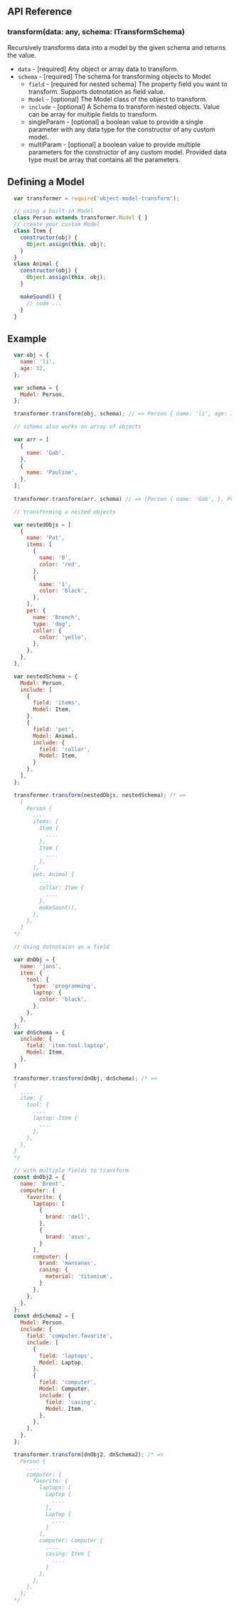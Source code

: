 ## API Reference
### transform(data: any, schema: ITransformSchema)
Recursively transforms data into a model by the given schema and returns the value.
- `data` - [required] Any object or array data to transform.
- `schema` - [required] The schema for transforming objects to Model
  - `field` - [required for nested schema] The property field you want to transform. Supports dotnotation as field value.
  - `Model` - [optional] The Model class of the object to transform.
  - `include` - [optional] A Schema to transform nested objects. Value can be array for multiple fields to transform.
  -  singleParam - [optional] a boolean value to provide a single parameter with any data type for the constructor of any custom model.
  -  multiParam - [optional] a boolean value to provide multiple parameters for  the constructor of any custom model. Provided data type must be array that contains all the parameters.

## Defining a Model
```js
  var transformer = require('object-model-transform');

  // using a built-in Model
  class Person extends transformer.Model { }
  // create your custom Model
  class Item { 
    constructor(obj) {
      Object.assign(this, obj);
    }
  }
  class Animal {
    constructor(obj) {
      Object.assign(this, obj);
    }

    makeSound() {
      // code ...
    }
  }
```

## Example

```js
  var obj = {
    name: 'li',
    age: 32,
  };

  var schema = {
    Model: Person,
  };

  transformer.transform(obj, schema); // => Person { name: 'li', age: 32, };

  // schema also works on array of objects

  var arr = [
    {
      name: 'Gab',
    },
    {
      name: 'Pauline',
    },
  ];
  
  transformer.transform(arr, schema) // => [Person { name: 'Gab', }, Person { name: 'Pauline' }]

  // transforming a nested objects

  var nestedObjs = [
    {
      name: 'Pat',
      items: [
        {
          name: '0',
          color: 'red',
        },
        {
          name: '1',
          color: 'black',
        },
      ],
      pet: {
        name: 'Brench',
        type: 'dog',
        collar: {
          color: 'yello',
        },
      },
    },
  ],

  var nestedSchema = {
    Model: Person,
    include: [
      {
        field: 'items',
        Model: Item,
      },
      {
        field: 'pet',
        Model: Animal,
        include: {
          field: 'collar',
          Model: Item,
        }
      },
    ],
  };

  transformer.transform(nestedObjs, nestedSchema); /* => 
    [
      Person {
        ....
        items: [
          Item {
            ....
          },
          Item {
            ....
          },
        ],
        pet: Animal {
          ....
          collar: Item {
            ....
          },
          makeSount(),
        },
      },
    ]
  */

  // Using dotnotaion as a field

  var dnObj = {
    name: 'jans',
    item: {
      tool: {
        type: 'programming',
        laptop: {
          color: 'black',
        },
      },
    },
  };
  var dnSchema = {
    include: {
      field: 'item.tool.laptop',
      Model: Item,
    },
  }

  transformer.transform(dnObj, dnSchema); /* => 
  {
    ....
    item: {
      tool: {
        ....
        laptop: Item {
          ....
        },
      },
    },
  }
  */

  // with multiple fields to transform
  const dnObj2 = {
    name: 'Brent',
    computer: {
      favorite: {
        laptops: [
          {
            brand: 'dell',
          },
          {
            brand: 'asus',
          }
        ],
        computer: {
          brand: 'mansanas',
          casing: {
            material: 'titanium',
          }
        },
      },
    },
  };
  const dnSchema2 = {
    Model: Person,
    include: {
      field: 'computer.favorite',
      include: [
        {
          field: 'laptops',
          Model: Laptop,
        },
        {
          field: 'computer',
          Model: Computer,
          include: {
            field: 'casing',
            Model: Item,
          },
        },
      ],
    },
  };

  transformer.transform(dnObj2, dnSchema2); /* => 
    Person {
      ....
      computer: {
        favorite: {
          laptops: [
            Laptop {
              ....
            },
            Laptop {
              ....
            }
          ],
          computer: Computer {
            ....
            casing: Item {
              ....
            }
          },
        },
      },
    };
  */
```